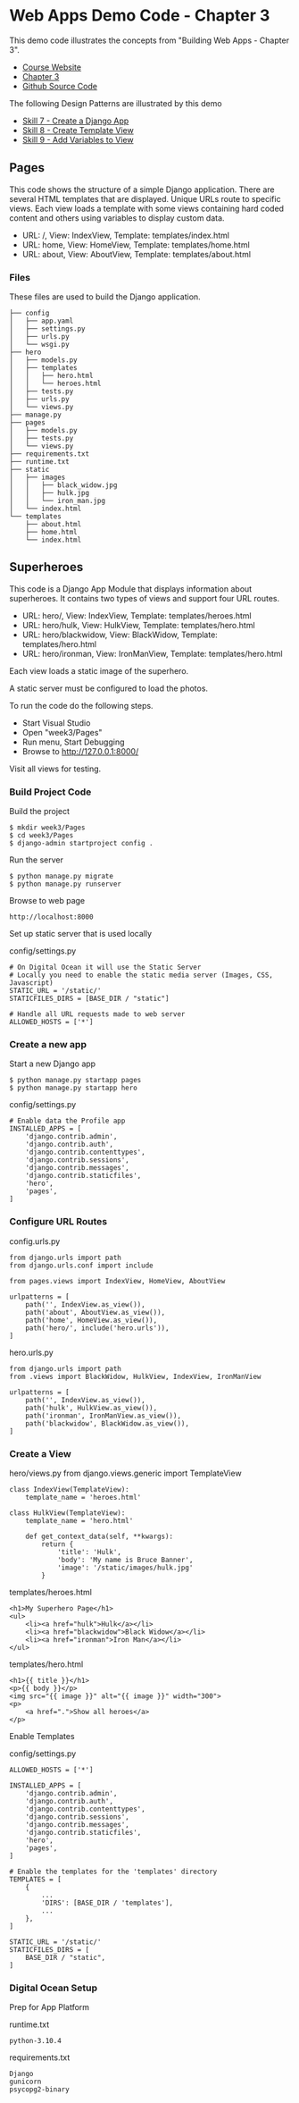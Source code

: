 # Web Apps Demo Code  - Chapter 3

This demo code illustrates the concepts from "Building Web Apps - Chapter 3".

* [Course Website](https://shrinking-world.com/course/bacs350)
* [Chapter 3](https://shrinking-world.com/course/bacs350/chapter/3)
* [Github Source Code](https://github.com/Mark-Seaman/BACS350/tree/main/week3)

The following Design Patterns are illustrated by this demo

* [Skill 7 - Create a Django App](https://shrinking-world.com/course/bacs350/skill/7)
* [Skill 8 - Create Template View](https://shrinking-world.com/course/bacs350/skill/8)
* [Skill 9 - Add Variables to View](https://shrinking-world.com/course/bacs350/skill/9)


## Pages

This code shows the structure of a simple Django application.  There are several
HTML templates that are displayed.  Unique URLs route to specific views.
Each view loads a template with some views containing hard coded content and
others using variables to display custom data.

* URL:  /,     View: IndexView, Template: templates/index.html
* URL:  home,  View: HomeView, Template: templates/home.html
* URL:  about, View: AboutView, Template: templates/about.html

### Files

These files are used to build the Django application.

    ├── config
    │   ├── app.yaml
    │   ├── settings.py
    │   ├── urls.py
    │   └── wsgi.py
    ├── hero
    │   ├── models.py
    │   ├── templates
    │   │   ├── hero.html
    │   │   └── heroes.html
    │   ├── tests.py
    │   ├── urls.py
    │   └── views.py
    ├── manage.py
    ├── pages
    │   ├── models.py
    │   ├── tests.py
    │   └── views.py
    ├── requirements.txt
    ├── runtime.txt
    ├── static
    │   ├── images
    │   │   ├── black_widow.jpg
    │   │   ├── hulk.jpg
    │   │   └── iron_man.jpg
    │   └── index.html
    └── templates
        ├── about.html
        ├── home.html
        └── index.html


## Superheroes

This code is a Django App Module that displays information about superheroes.
It contains two types of views and support four URL routes.

* URL:  hero/,     View: IndexView, Template: templates/heroes.html
* URL:  hero/hulk,  View: HulkView, Template: templates/hero.html
* URL:  hero/blackwidow,  View: BlackWidow, Template: templates/hero.html
* URL:  hero/ironman,  View: IronManView, Template: templates/hero.html

Each view loads a static image of the superhero.

A static server must be configured to load the photos.

To run the code do the following steps.

* Start Visual Studio
* Open "week3/Pages"
* Run menu, Start Debugging
* Browse to http://127.0.0.1:8000/

Visit all views for testing.


### Build Project Code

Build the project

    $ mkdir week3/Pages
    $ cd week3/Pages
    $ django-admin startproject config .

Run the server

    $ python manage.py migrate
    $ python manage.py runserver

Browse to web page

    http://localhost:8000

Set up static server that is used locally

config/settings.py

    # On Digital Ocean it will use the Static Server
    # Locally you need to enable the static media server (Images, CSS, Javascript)
    STATIC_URL = '/static/'
    STATICFILES_DIRS = [BASE_DIR / "static"]

    # Handle all URL requests made to web server
    ALLOWED_HOSTS = ['*']


### Create a new app

Start a new Django app

    $ python manage.py startapp pages
    $ python manage.py startapp hero
   
config/settings.py

    # Enable data the Profile app
    INSTALLED_APPS = [
        'django.contrib.admin',
        'django.contrib.auth',
        'django.contrib.contenttypes',
        'django.contrib.sessions',
        'django.contrib.messages',
        'django.contrib.staticfiles',
        'hero',
        'pages',
    ]


### Configure URL Routes
   
config.urls.py

    from django.urls import path
    from django.urls.conf import include

    from pages.views import IndexView, HomeView, AboutView

    urlpatterns = [
        path('', IndexView.as_view()),
        path('about', AboutView.as_view()),
        path('home', HomeView.as_view()),
        path('hero/', include('hero.urls')),
    ]


hero.urls.py

    from django.urls import path
    from .views import BlackWidow, HulkView, IndexView, IronManView

    urlpatterns = [
        path('', IndexView.as_view()),
        path('hulk', HulkView.as_view()),
        path('ironman', IronManView.as_view()),
        path('blackwidow', BlackWidow.as_view()),
    ]


### Create a View

hero/views.py
    from django.views.generic import TemplateView

    class IndexView(TemplateView):
        template_name = 'heroes.html'

    class HulkView(TemplateView):
        template_name = 'hero.html'

        def get_context_data(self, **kwargs):
            return {
                'title': 'Hulk',
                'body': 'My name is Bruce Banner',
                'image': '/static/images/hulk.jpg'
            }




templates/heroes.html

    <h1>My Superhero Page</h1>
    <ul>
        <li><a href="hulk">Hulk</a></li>
        <li><a href="blackwidow">Black Widow</a></li>
        <li><a href="ironman">Iron Man</a></li>
    </ul>

templates/hero.html

    <h1>{{ title }}</h1>
    <p>{{ body }}</p>
    <img src="{{ image }}" alt="{{ image }}" width="300">
    <p>
        <a href=".">Show all heroes</a>
    </p>


Enable Templates

config/settings.py

    ALLOWED_HOSTS = ['*']

    INSTALLED_APPS = [
        'django.contrib.admin',
        'django.contrib.auth',
        'django.contrib.contenttypes',
        'django.contrib.sessions',
        'django.contrib.messages',
        'django.contrib.staticfiles',
        'hero',
        'pages',
    ]

    # Enable the templates for the 'templates' directory
    TEMPLATES = [
        {
            ...
            'DIRS': [BASE_DIR / 'templates'],
            ...
        },
    ]

    STATIC_URL = '/static/'
    STATICFILES_DIRS = [
        BASE_DIR / "static",
    ]



### Digital Ocean Setup

Prep for App Platform

runtime.txt

    python-3.10.4

requirements.txt

    Django
    gunicorn
    psycopg2-binary

    